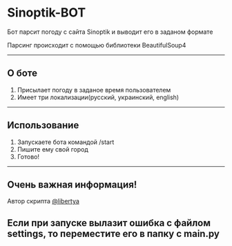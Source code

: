 # Sinoptik-BOT

Бот парсит погоду с сайта Sinoptik и выводит его в заданом формате

Парсинг происходит с помощью библиотеки BeautifulSoup4

------------
## О боте

1. Присылает погоду в заданое время пользователем
2. Имеет три локализации(русский, украинский, english)


------------
## Использование

1. Запускаете бота командой /start
2. Пишите ему свой город
3. Готово!

_____________

## Очень важная информация!
Автор скрипта [@libertya](https://t.me/libertya "@libertya")

## Если при запуске вылазит ошибка с файлом settings, то переместите его в папку с main.py
